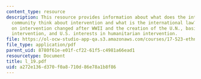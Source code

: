 ```yaml
---
content_type: resource
description: This resource provides information about what does the international
  community think about intervention and what is the international law?, certain views
  on intervention changed after WWII and the creation of the U.N., basis for humanitarian
  intervention, and U.S. interests in humanitarian intervention.
file: https://ol-ocw-studio-app-qa.s3.amazonaws.com/courses/17-523-ethnicity-and-race-in-world-politics-fall-2005/a272e136d370f0a8710d86e78a1b8f86_l_19.pdf
file_type: application/pdf
parent_uid: 8780f61e-e01f-cf22-61f5-c4981a66ead1
resourcetype: Document
title: l_19.pdf
uid: a272e136-d370-f0a8-710d-86e78a1b8f86
---
```

